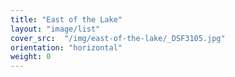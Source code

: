 ```yaml
---
title: "East of the Lake"
layout: "image/list"
cover_src:  "/img/east-of-the-lake/_DSF3105.jpg"
orientation: "horizontal"
weight: 0
---
```

